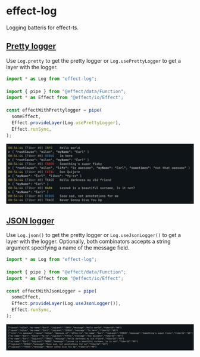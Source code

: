 # effect-log

Logging batteris for effect-ts.

## [Pretty logger](examples/pretty-logger.ts)

Use `Log.pretty` to get the pretty logger or `Log.usePrettyLogger` to
get a layer with the logger.

```typescript
import * as Log from "effect-log";

import { pipe } from "@effect/data/Function";
import * as Effect from "@effect/io/Effect";

const effectWithPrettylogger = pipe(
  someEffect,
  Effect.provideLayer(Log.usePrettyLogger),
  Effect.runSync,
);
```

![pretty](assets/pretty.png)

## [JSON logger](examples/json-logger.ts)

Use `Log.json()` to get the pretty logger or `Log.useJsonLogger()` to
get a layer with the logger. Optionally, both combinators accepts
a string argument specifying a name of the message field.

```typescript
import * as Log from "effect-log";

import { pipe } from "@effect/data/Function";
import * as Effect from "@effect/io/Effect";

const effectWithJsonLogger = pipe(
  someEffect,
  Effect.provideLayer(Log.useJsonLogger()),
  Effect.runSync,
);
```

![json](assets/json.png)
